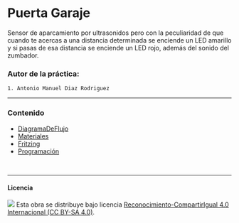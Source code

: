 # Puerta Garaje

Sensor de aparcamiento por ultrasonidos pero con la peculiaridad de que cuando te acercas a una distancia determinada se enciende un LED amarillo y si pasas de esa distancia se enciende un LED rojo, además del sonido del zumbador.

### Autor de la práctica:
    1. Antonio Manuel Diaz Rodriguez

<hr>

### Contenido

- [DiagramaDeFlujo](DiagramaDeFlujo.pdf)
- [Materiales](Materiales.pdf)
- [Fritzing](Fritzing.fzz)
- [Programación](Programación.sb2)


<br>


***

#### Licencia

<img src="http://i.creativecommons.org/l/by-sa/4.0/88x31.png" /> Esta obra se distribuye bajo licencia [Reconocimiento-CompartirIgual 4.0 Internacional (CC BY-SA 4.0)](https://creativecommons.org/licenses/by-sa/4.0/deed.es_ES).

